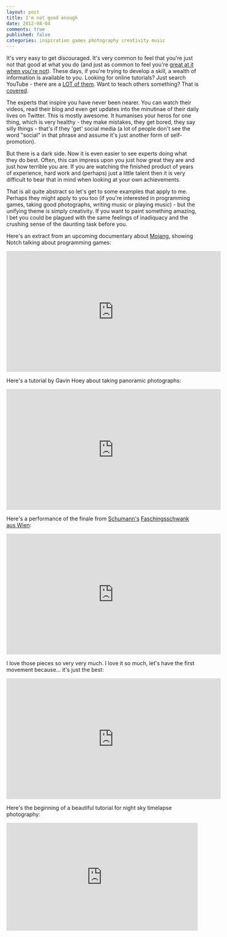 ```yaml
---
layout: post
title: I'm not good enough
date: 2012-08-04
comments: true
published: false
categories: inspiration games photography creativity music
---
```


It's very easy to get discouraged. It's very common to feel that you're just not that good at what you do (and just as common to feel you're [great at it when you're not](http://en.wikipedia.org/wiki/Dunning%E2%80%93Kruger_effect)). These days, if you're trying to develop a skill, a wealth of information is available to you. Looking for online tutorials? Just search YouTube - there are a [LOT of them](http://www.youtube.com/results?search_query=how+to+tie+a+tie&oq=how+to+tie+&gs_l=youtube-reduced.3.0.0l4.1463720.1465261.0.1468051.11.8.0.1.1.1.224.1247.1j5j2.8.0...0.0...1ac.mmjK6IUFyHs). Want to teach others something? That is [covered](http://www.udemy.com/).

The experts that inspire you have never been nearer. You can watch their videos, read their blog and even get updates into the minutinae of their daily lives on Twitter. This is mostly awesome. It humanises your heros for one thing, which is very healthy - they make mistakes, they get bored, they say silly things - that's if they 'get' social media (a lot of people don't see the word "social" in that phrase and assume it's just another form of self-promotion).

But there is a dark side. Now it is even easier to see experts doing what they do best. Often, this can impress upon you just how great they are and just how terrible you are. If you are watching the finished product of years of experience, hard work and (perhaps) just a little talent then it is very difficult to bear that in mind when looking at your own achievements.

That is all quite abstract so let's get to some examples that apply to me. Perhaps they might apply to you too (if you're interested in programming games, taking good photographs, writing music or playing music) - but the unifying theme is simply creativity. If you want to paint something amazing, I bet you could be plagued with the same feelings of inadiquacy and the crushing sense of the daunting task before you.



Here's an extract from an upcoming documentary about [Mojang](http://mojang.com), showing Notch talking about programming games:

<iframe width="560" height="315" src="http://www.youtube-nocookie.com/embed/BES9EKK4Aw4?rel=0" frameborder="0" allowfullscreen></iframe>

Here's a tutorial by Gavin Hoey about taking panoramic photographs:

<iframe width="560" height="315" src="http://www.youtube-nocookie.com/embed/LFCryc5ql48?rel=0" frameborder="0" allowfullscreen></iframe>

Here's a performance of the finale from [Schumann's](http://en.wikipedia.org/wiki/Robert_Schumann) [Faschingsschwank aus Wien](http://en.wikipedia.org/wiki/Faschingsschwank_aus_Wien):

<iframe width="560" height="315" src="http://www.youtube-nocookie.com/embed/pzRKthQScrU?rel=0" frameborder="0" allowfullscreen></iframe>

I love those pieces so very very much. I love it so much, let's have the first movement because... it's just the best:

<iframe width="560" height="315" src="http://www.youtube-nocookie.com/embed/HAP2OktfBzI?rel=0" frameborder="0" allowfullscreen></iframe>

Here's the beginning of a beautiful tutorial for night sky timelapse photography:

<iframe src="http://player.vimeo.com/video/45814119" width="500" height="281" frameborder="0" webkitAllowFullScreen mozallowfullscreen allowFullScreen></iframe>

